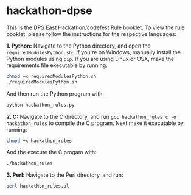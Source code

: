 # hackathon-dpse
This is the DPS East Hackathon/codefest Rule booklet. To view the rule booklet, please follow the instructions for the respective languages:

**1. Python:**
  Navigate to the Python directory, and open the ```requiredModulesPython.sh``` . If you're on Windows, manually install   the Python modules using ```pip```. If you are using Linux or OSX, make the requirements file executable by running:
  ```bash
  chmod +x requiredModulesPython.sh
  ./requiredModulesPython.sh
  ```
  And then run the Python program with:
  ```bash
  python hackathon_rules.py
  ```

**2. C:**
  Navigate to the C directory, and run ```gcc hackathon_rules.c -o hackathon_rules``` to compile the C program. Next     make   it executable by running:
  ```bash
  chmod +x hackathon_rules
  ```
  And the execute the C progam with:
  ```bash
  ./hackathon_rules
  ```
  
  **3. Perl:**
  Navigate to the Perl directory, and run:
  ```bash
  perl hackathon_rules.pl
  ```

